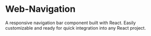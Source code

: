 # Web-Navigation
A responsive navigation bar component built with React. Easily customizable and ready for quick integration into any React project.
